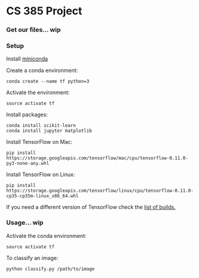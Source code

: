 # CS 385 Project 

### Get our files... wip

### Setup

Install [miniconda](http://conda.pydata.org/miniconda.html)

Create a conda environment:

    conda create --name tf python=3

Activate the environment:

    source activate tf

Install packages:

    conda install scikit-learn
    conda install jupyter matplotlib

Install TensorFlow on Mac:
 
    pip install https://storage.googleapis.com/tensorflow/mac/cpu/tensorflow-0.11.0-py3-none-any.whl

Install TensorFlow on Linux:

    pip install https://storage.googleapis.com/tensorflow/linux/cpu/tensorflow-0.11.0-cp35-cp35m-linux_x86_64.whl

If you need a different version of TensorFlow check the [list of builds.](https://www.tensorflow.org/versions/master/get_started/os_setup.html)

### Usage... wip

Activate the conda environment:

    source activate tf

To classify an image: 

    python classify.py /path/to/image

    

